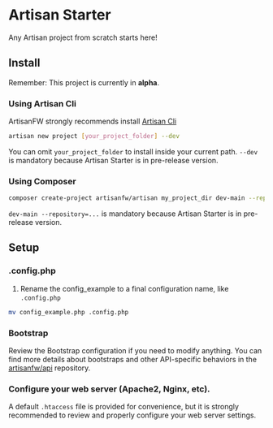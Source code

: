 # Artisan Starter
Any Artisan project from scratch starts here!

## Install
Remember: This project is currently in **alpha**.

### Using Artisan Cli
ArtisanFW strongly recommends install [Artisan Cli](https://github.com/artisanfw/cli)
```bash
artisan new project [your_project_folder] --dev
```
You can omit `your_project_folder` to install inside your current path.
`--dev` is mandatory because Artisan Starter is in pre-release version.

### Using Composer
```bash
composer create-project artisanfw/artisan my_project_dir dev-main --repository='{"type": "vcs", "url": "https://github.com/artisanfw/starter"}'
```
`dev-main --repository=...` is mandatory because Artisan Starter is in pre-release version.

## Setup

### .config.php
1. Rename the config_example to a final configuration name, like `.config.php`
```bash
mv config_example.php .config.php
```

### Bootstrap
Review the Bootstrap configuration if you need to modify anything.
You can find more details about bootstraps and other API-specific behaviors in the [artisanfw/api](https://github.com/artisanfw/api) repository.

### Configure your web server (Apache2, Nginx, etc).
A default `.htaccess` file is provided for convenience, but it is strongly recommended to review and properly configure your web server settings.
